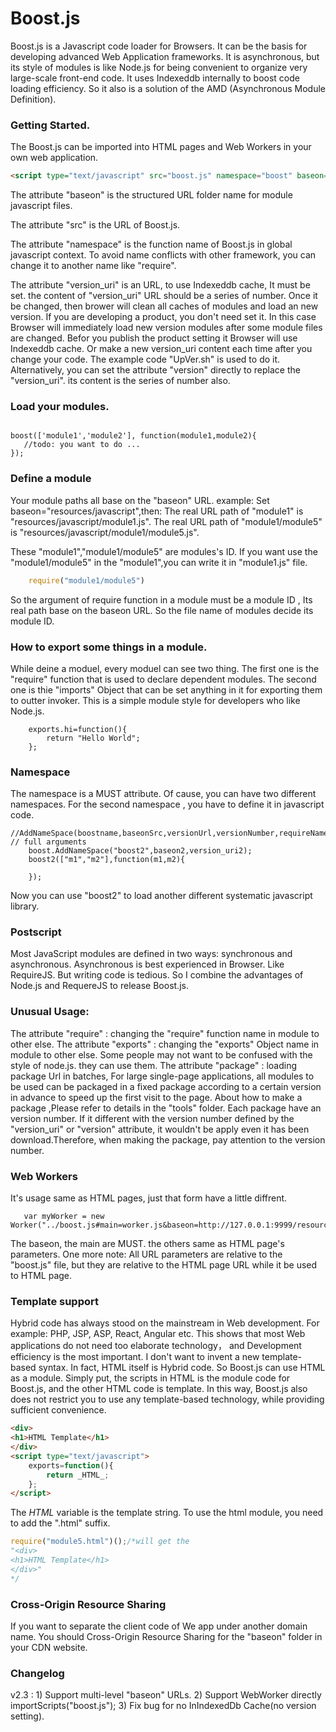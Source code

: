 # Boost.js

Boost.js is a Javascript code loader for Browsers.
It can be the basis for developing advanced Web Application frameworks.
It is asynchronous, but its style of modules is like Node.js for being convenient to organize very large-scale front-end code.
It uses Indexeddb internally to boost code loading efficiency.
So it also is a solution of the AMD (Asynchronous Module Definition).

###  Getting Started.

The Boost.js can be imported into HTML pages and Web Workers in your own web application.
```html
<script type="text/javascript" src="boost.js" namespace="boost" baseon="resources/javascript" version_uri=".ver"></script>
```
The attribute "baseon" is the structured URL folder name for module javascript files. 

The attribute "src" is the URL of Boost.js. 

The attribute "namespace" is the function name of Boost.js in global javascript context. To avoid name conflicts with other framework, you can change it to another name like "require". 

The attribute "version_uri" is an URL, to use Indexeddb cache, It must be set. the content of "version_uri" URL should be a series of number. Once it be changed, then brower will clean all caches of modules and load an new version.
If you are developing a product, you don't need set it. In this case Browser will immediately load new version modules after some module files are changed. Befor you publish the product setting it Browser will use Indexeddb cache. Or make a new version_uri content each time after you change your code. The example code "UpVer.sh" is used to do it.
Alternatively, you can set the attribute "version" directly to replace the "version_uri". its content is the series of number also.
###  Load your modules.

```javasscript

boost(['module1','module2'], function(module1,module2){
   //todo: you want to do ...
});

```
### Define a module
Your module paths all base on the "baseon" URL.
example:
Set baseon="resources/javascript",then:
The real URL path of "module1" is "resources/javascript/module1.js".
The real URL path of "module1/module5" is "resources/javascript/module1/module5.js".

These "module1","module1/module5" are modules's ID.
If you want use the "module1/module5" in the "module1",you can write it in "module1.js" file.
```javascript
	require("module1/module5")
```
So the argument of require function in a module must be a module ID , Its real path base on the baseon URL.
So the file name of modules decide its module ID.

### How to export some things in a module.

While deine a moduel, every moduel can see two thing. 
The first one is the "require" function that is used to declare dependent modules.
The second one is thie "imports" Object that can be set anything in it for exporting them to outter invoker.
This is a simple module style for developers who like Node.js.
```javascrtipt
	exports.hi=function(){
		return "Hello World";
	};
```

### Namespace

The namespace is a MUST attribute.
Of cause, you can have two different namespaces.
For the second namespace , you have to define it in javascript code.

```javasscript
//AddNameSpace(boostname,baseonSrc,versionUrl,versionNumber,requireName,exportsName,BatchLoadingPackageUrl) // full arguments
	boost.AddNameSpace("boost2",baseon2,version_uri2);
	boost2(["m1","m2"],function(m1,m2){

	});
```
Now you can use "boost2" to load another different systematic javascript library.


### Postscript
Most JavaScript modules are defined in two ways: synchronous and asynchronous.
Asynchronous is best experienced in Browser. Like RequireJS. But writing code is tedious.
So I combine the advantages of Node.js and RequereJS to release Boost.js.

### Unusual Usage:
The attribute "require" : changing the "require" function name in module to other else.
The attribute "exports" : changing the "exports" Object name in module to other else.
Some people may not want to be confused with the style of node.js. they can use them.
The attribute "package" : loading package Url in batches, 
For large single-page applications, all modules to be used can be packaged in a fixed package according to a certain version in advance to speed up the first visit to the page.
About how to make a package ,Please refer to details in the "tools" folder.
Each package have an version number. If it different with the version number defined by the "version_uri" or "version" attribute, it wouldn't be apply even it has been download.Therefore, when making the package, pay attention to the version number.


### Web Workers

It's usage same as HTML pages, just that form have a little diffrent. 
```javasscript
   var myWorker = new Worker("../boost.js#main=worker.js&baseon=http://127.0.0.1:9999/resources/javascript&version_uri=.ver&package=packagecache.json");
```
The baseon, the main are MUST. the others same as HTML page's parameters.
One more note: All URL parameters are relative to the "boost.js" file, but they are relative to the HTML page URL while it be used to HTML page.

### Template support
Hybrid code has always stood on the mainstream in Web development. For example: PHP, JSP, ASP, React, Angular etc.
This shows that most Web applications do not need too elaborate technology， and Development efficiency is the most important.
I don't want to invent a new template-based syntax. In fact, HTML itself is Hybrid code.
So Boost.js can use HTML as a module.
Simply put, the scripts in HTML is the module code for Boost.js, and the other HTML code is template.
In this way, Boost.js also does not restrict you to use any template-based technology, while providing sufficient convenience.
```html
<div>
<h1>HTML Template</h1>
</div>
<script type="text/javascript">
	exports=function(){
		return _HTML_;
	};
</script>
```
The _HTML_ variable is the template string.
To use the html module, you need to add the ".html" suffix.
```javascript
require("module5.html")();/*will get the
"<div>
<h1>HTML Template</h1>
</div>"
*/ 
```
###  Cross-Origin Resource Sharing
If you want to separate the client code of We app under another domain name.
You should Cross-Origin Resource Sharing for the "baseon" folder in your CDN website.

### Changelog
v2.3 :
	1) Support multi-level "baseon" URLs.
	2) Support WebWorker directly importScripts("boost.js");
	3) Fix bug for no InIndexedDb Cache(no version setting).
	
